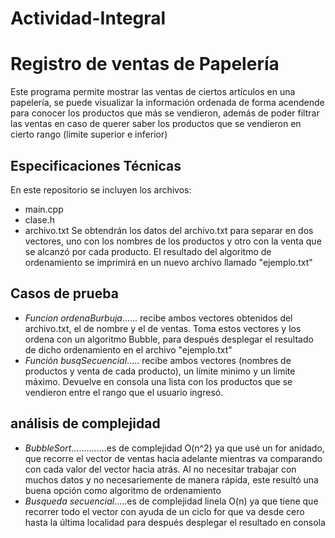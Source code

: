 # Actividad-Integral
# Registro de ventas de Papelería
Este programa permite mostrar las ventas de ciertos artículos en una papelería, se puede visualizar la información ordenada de forma acendende para conocer los productos que más se vendieron, además de poder filtrar las ventas en caso de querer saber los productos que se vendieron en cierto rango (limite superior e inferior)
## Especificaciones Técnicas
En este repositorio se incluyen los archivos:
- main.cpp 
- clase.h 
- archivo.txt
Se obtendrán los datos del archivo.txt para separar en dos vectores, uno con los nombres de los productos y otro con la venta que se alcanzó por cada producto. El resultado del algoritmo de ordenamiento se imprimirá en un nuevo archivo llamado "ejemplo.txt"
## Casos de prueba
- *Funcion ordenaBurbuja*...... recibe ambos vectores obtenidos del archivo.txt, el de nombre y el de ventas. Toma estos vectores y los ordena con un algoritmo Bubble, para después desplegar el resultado de dicho ordenamiento en el archivo "ejemplo.txt" 
- *Función busqSecuencial*..... recibe ambos vectores (nombres de productos y venta de cada producto), un límite minimo y un limite máximo. Devuelve en consola una lista con los productos que se vendieron entre el rango que el usuario ingresó.

## análisis de complejidad
- *BubbleSort*..............es de complejidad O(n^2) ya que usé un for anidado, que recorre el vector de ventas hacia adelante mientras va comparando con cada valor del vector hacia atrás. Al no necesitar trabajar con muchos datos y no necesariemente de manera rápida, este resultó una buena opción como algoritmo de ordenamiento
- *Busqueda secuencial*.....es de complejidad linela O(n) ya que tiene que recorrer todo el vector con ayuda de un ciclo for que va desde cero hasta la última localidad para después desplegar el resultado en consola

